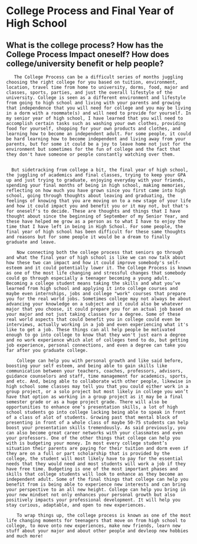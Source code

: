 # College Process and Final Year of High School

## What is the college process? How has the College Process Impact oneself? How does college/university benefit or help people? 


       The College Process can be a difficult series of months juggling choosing the right college for you based on tuition, environment, location, travel time from home to university, dorms, food, major and classes, sports, parties, and just the overall lifestyle of the university. College is seen as a different environment and lifestyle from going to high school and living with your parents and growing that independence that you will need for college and you may be living in a dorm with a roommate(s) and will need to provide for yourself. In my senior year of high school, I have learned that you will need to accomplish certain tasks such as washing your own clothes, providing food for yourself, shopping for your own products and clothes, and learning how to become an independent adult. For some people, it could be hard learning how to become independent and living away from your parents, but for some it could be a joy to leave home not just for the environment but sometimes for the fun of college and the fact that they don't have someone or people constantly watching over them.


      But sidetracking from college a bit, the final year of high school, the juggling of academics and final classes, trying to keep your GPA up and just trying to graduate, enjoying everyday with your friends, spending your final months of being in high school, making memories, reflecting on how much you have grown since you first came into high school, going through thoughts about leaving and graduating, the feelings of knowing that you are moving on to a new stage of your life and how it could impact you and benefit you or it may not, but that's for oneself's to decide. These are thoughts and things that I have thought about since the beginning of September of my Senior Year, and these have helped me grow as a person as to what I have to enjoy the time that I have left in being in High School. For some people, the final year of high school has been difficult for these same thoughts and reasons but for some people it would be a dream to finally graduate and leave.

        Now connecting both the college process that seniors go through and what the final year of high school is like we can now talk about how these two can impact and how it could improve somebody's self-esteem and it could potentially lower it. The College Process is known as one of the most life changing and stressful changes that somebody could go through especially a teenager becoming a young adult. Becoming a college student means taking the skills and what you’ve learned from high school and applying it into college courses and maybe even internships, jobs and college "work" courses that prepare you for the real world jobs. Sometimes college may not always be about advancing your knowledge on a subject and it could also be whatever major that you choose, it could prepare you for an actual job based on your major and not just taking classes for a degree. Some of these real world aspects that could benefit you in college could even be interviews, actually working in a job and even experiencing what it's like to get a job. These things can all help people be motivated enough to go into college to know that they won't just earn a degree and no work experience which alot of colleges tend to do, but getting job experience, personal connections, and even a degree can take you far after you graduate college. 

	    College can help you with personal growth and like said before, boosting your self esteem, and being able to gain skills like communication between your teachers, coaches, professors, advisors, guidance counselors and staff, time management for academics, sports, and etc. And, being able to collaborate with other people, likewise in high school some classes may tell you that you could either work in a group project, or a solo project but most likely in college you won’t have that option as working in a group project as it may be a final semester grade or as a huge project grade. There will also be opportunities to enhance one’s presentation skills, a lot of high school students go into college lacking being able to speak in front of a class of alot of students. Growing past that mental block of presenting in front of a whole class of maybe 50-75 students can help boost your presentation skills tremendously. As said previously, you can also become great career networks with your classmates and even your professors. One of the other things that college can help you with is budgeting your money. In most every college student’s situation their parents are paying for their tuition and dorm even if they are on a full or part scholarship that is provided by the college, the student will most likely have to pay for the essential needs that they would need and most students will work a job if they have free time. Budgeting is one of the most important phases and skills that college students will look to enhance as they become an independent adult. Some of the final things that college can help you benefit from is being able to experience new interests and can bring your perspective to an all new height. College can help you bring in your new mindset not only enhances your personal growth but also positively impacts your professional development. It will help you stay curious, adaptable, and open to new experiences.

        To wrap things up, the college process is known as one of the most life changing moments for teenagers that move on from high school to college, to move onto new experiences, make new friends, learn new stuff about your major and about other people and devleop new hobbies and much more!
